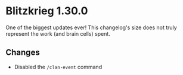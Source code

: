 # Blitzkrieg 1.30.0

One of the biggest updates ever! This changelog's size does not truly represent the work (and brain cells) spent.

## Changes

- Disabled the `/clan-event` command
